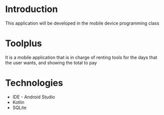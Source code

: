 # Introduction
This application will be developed in the mobile device programming class

# Toolplus
It is a mobile application that is in charge of renting tools for the days that the user wants, and showing the total to pay

# Technologies
- IDE - Android Studio
- Kotlin
- SQLite
